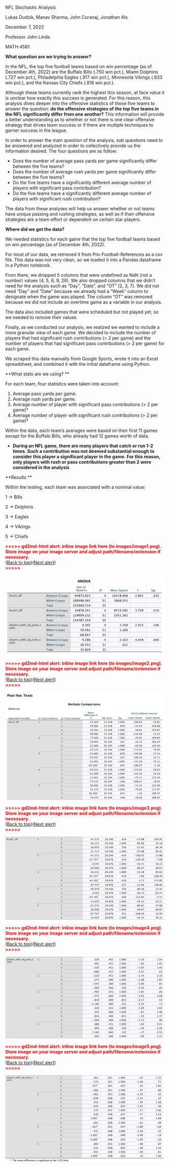 NFL Stochastic Analysis

Lukas Dudzik, Manav Sharma, John Curanaj, Jonathan Als

December 7, 2022

Professor John Linde

MATH 4581

**What question are we trying to answer?**

In the NFL, the top five football teams based on win percentage (as of December 4th, 2022) are the Buffalo Bills (.750 win pct.), Miami Dolphins (.727 win pct.), Philadelphia Eagles (.917 win pct.), Minnesota Vikings (.833 win pct.), and the Kansas City Chiefs (.818 win pct.). 

Although these teams currently rank the highest this season, at face value it is unclear how exactly this success is generated. For this reason, this analysis dives deeper into the offensive statistics of these five teams to answer the question: **do the offensive strategies of the top five teams in the NFL significantly differ from one another?** This information will provide a better understanding as to whether or not there is one clear offensive strategy that drives team success or if there are multiple techniques to garner success in the league. 

In order to answer the main question of the analysis, sub questions need to be answered and analyzed in order to collectively provide us the information desired. The four questions are as follow: 



* Does the number of average pass yards per game significantly differ between the five teams?
* Does the number of average rush yards per game significantly differ between the five teams?
* Do the five teams have a significantly different average number of players with significant pass contribution?
* Do the five teams have a significantly different average number of players with significant rush contribution?

The data from these analyses will help us answer whether or not teams have unique passing and rushing strategies, as well as if their offensive strategies are a team effort or dependent on certain star players. 

**Where did we get the data?**

We needed statistics for each game that the top five football teams based on win percentage (as of December 4th, 2022).

For most of our data, we retrieved it from Pro-Football-References as a csv file. This data was not very clean, so we loaded it into a Pandas dataframe in a Python notebook. 

From there, we dropped 5 columns that were undefined as NaN (not a number) values (4, 5, 6, 9, 26). We also dropped columns that we didn’t need for the analysis such as “Day”, “Date”, and “OT” (2, 3, 7). We did not need “Day” and “Date” because we already had a “Week” column to designate when the game was played. The column “OT” was removed because we did not include an overtime game as a variable in our analysis.

The data also included games that were scheduled but not played yet, so we needed to remove their values. 

Finally, as we conducted our analysis, we realized we wanted to include a more granular view of each game. We decided to include the number of players that had significant rush contributions (> 2 per game) and the number of players that had significant pass contributions (> 2 per game) for each game. 

We scraped this data manually from Google Sports, wrote it into an Excel spreadsheet, and combined it with the initial dataframe using Python.

**What stats are we using? **

For each team, four statistics were taken into account:



1. Average pass yards per game.
2. Average rush yards per game.
3. Average number of player with significant pass contributions (> 2 per game)*
4. Average number of player with significant rush contributions (> 2 per game)*

Within the data, each team’s averages were based on their first 11 games except for the Buffalo Bills, who already had 12 games worth of data.

* **During an NFL game, there are many players that catch or run 1-2 times. Such a contribution was not deemed substantial enough to consider this player a significant player in the game. For this reason, only players with rush or pass contributions greater than 2 were considered in the analysis**

**Results **

Within the testing, each team was associated with a nominal value:

 

1 → Bills

2 → Dolphins

3 → Eagles

4 → Vikings

5 → Chiefs



<p id="gdcalert1" ><span style="color: red; font-weight: bold">>>>>>  gd2md-html alert: inline image link here (to images/image1.png). Store image on your image server and adjust path/filename/extension if necessary. </span><br>(<a href="#">Back to top</a>)(<a href="#gdcalert2">Next alert</a>)<br><span style="color: red; font-weight: bold">>>>>> </span></p>


![alt_text](images/image1.png "image_tooltip")




<p id="gdcalert2" ><span style="color: red; font-weight: bold">>>>>>  gd2md-html alert: inline image link here (to images/image2.png). Store image on your image server and adjust path/filename/extension if necessary. </span><br>(<a href="#">Back to top</a>)(<a href="#gdcalert3">Next alert</a>)<br><span style="color: red; font-weight: bold">>>>>> </span></p>


![alt_text](images/image2.png "image_tooltip")


<p id="gdcalert3" ><span style="color: red; font-weight: bold">>>>>>  gd2md-html alert: inline image link here (to images/image3.png). Store image on your image server and adjust path/filename/extension if necessary. </span><br>(<a href="#">Back to top</a>)(<a href="#gdcalert4">Next alert</a>)<br><span style="color: red; font-weight: bold">>>>>> </span></p>


![alt_text](images/image3.png "image_tooltip")


<p id="gdcalert4" ><span style="color: red; font-weight: bold">>>>>>  gd2md-html alert: inline image link here (to images/image4.png). Store image on your image server and adjust path/filename/extension if necessary. </span><br>(<a href="#">Back to top</a>)(<a href="#gdcalert5">Next alert</a>)<br><span style="color: red; font-weight: bold">>>>>> </span></p>


![alt_text](images/image4.png "image_tooltip")


<p id="gdcalert5" ><span style="color: red; font-weight: bold">>>>>>  gd2md-html alert: inline image link here (to images/image5.png). Store image on your image server and adjust path/filename/extension if necessary. </span><br>(<a href="#">Back to top</a>)(<a href="#gdcalert6">Next alert</a>)<br><span style="color: red; font-weight: bold">>>>>> </span></p>


![alt_text](images/image5.png "image_tooltip")

